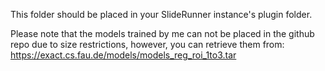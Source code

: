 This folder should be placed in your SlideRunner instance's plugin folder.

Please note that the models trained by me can not be placed in the github repo due to size restrictions, however, you can
retrieve them from:
https://exact.cs.fau.de/models/models_reg_roi_1to3.tar


